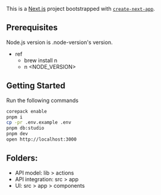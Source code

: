 This is a [Next.js](https://nextjs.org/) project bootstrapped with [`create-next-app`](https://github.com/vercel/next.js/tree/canary/packages/create-next-app).

## Prerequisites

Node.js version is .node-version's version. 
  - ref
    - brew install n
    - n <NODE_VERSION>

## Getting Started
Run the following commands

```bash
corepack enable
pnpm i
cp -pr .env.example .env
pnpm db:studio 
pnpm dev
open http://localhost:3000
```

## Folders:
- API model: lib > actions 
- API integration: src > app 
- UI: src > app > components
